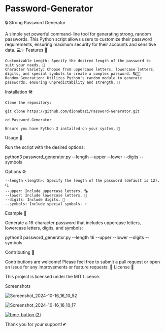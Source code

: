 # Password-Generator

🔒 Strong Password Generator

A simple yet powerful command-line tool for generating strong, random passwords. This Python script allows users to customize their password requirements, ensuring maximum security for their accounts and sensitive data. 💻✨
Features 🌟

    Customizable Length: Specify the desired length of the password to suit your needs. 🔢
    Character Variety: Choose from uppercase letters, lowercase letters, digits, and special symbols to create a complex password. 🔠🔡🔢
    Random Generation: Utilizes Python's random module to generate passwords, ensuring unpredictability and strength. 🎲

Installation 🛠️

    Clone the repository:

    git clone https://github.com/dionabazi/Password-Generator.git

    cd Password-Generator

    Ensure you have Python 3 installed on your system. 🐍

Usage 📖

Run the script with the desired options:


python3 password_generator.py --length <length> --upper --lower --digits --symbols

Options ⚙️

    --length <length>: Specify the length of the password (default is 12). 🔍
    --upper: Include uppercase letters. 🔠
    --lower: Include lowercase letters. 🔡
    --digits: Include digits. 🔢
    --symbols: Include special symbols. ✨

Example 📌

Generate a 16-character password that includes uppercase letters, lowercase letters, digits, and symbols:

python3 password_generator.py --length 16 --upper --lower --digits --symbols

Contributing 🤝

Contributions are welcome! Please feel free to submit a pull request or open an issue for any improvements or feature requests. 🚀
License 📝

This project is licensed under the MIT License.

Screenshots

![Screenshot_2024-10-16_16_10_52](https://github.com/user-attachments/assets/ae0246c6-22c8-4e19-8b89-07949f64d0d7)

![Screenshot_2024-10-16_16_10_17](https://github.com/user-attachments/assets/1d621b9a-146e-4d83-9b7a-8d02a61ff649)


[![bmc-button (2)](https://github.com/user-attachments/assets/8a994d82-5bf8-480e-9e64-728d5aba2e14)](https://ko-fi.com/dionabazi)

Thank you for your support! 💕
